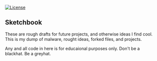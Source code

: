 [![License](https://img.shields.io/badge/license-The_Unlicense-red.svg)](https://unlicense.org/)

Sketchbook
----
These are rough drafts for future projects, and otherwise ideas I find cool. This is my dump of malware, rought ideas, forked files, and projects. 

Any and all code in here is for educaional purposes only. Don't be a blackhat. Be a greyhat.
